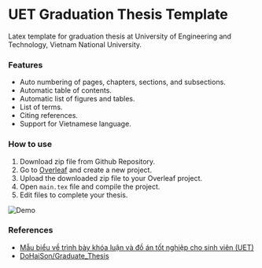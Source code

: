 # UET Graduation Thesis Template

Latex template for graduation thesis at University of Engineering and Technology, Vietnam National University.


### Features
- Auto numbering of pages, chapters, sections, and subsections.
- Automatic table of contents.
- Automatic list of figures and tables.
- List of terms.
- Citing references.
- Support for Vietnamese language.


### How to use
1. Download zip file from Github Repository.
2. Go to [Overleaf](https://www.overleaf.com/) and create a new project.
3. Upload the downloaded zip file to your Overleaf project.
4. Open `main.tex` file and compile the project.
5. Edit files to complete your thesis.

![Demo](/assets/how-to-use.gif)


### References
- [Mẫu biểu về trình bày khóa luận và đồ án tốt nghiệp cho sinh viên (UET)](https://uet.vnu.edu.vn/mau-bieu-ve-trinh-bay-khoa-luan-tot-nghiep-va-tot-nghiep-cho-sinh-vien/)
- [DoHaiSon/Graduate_Thesis](https://github.com/DoHaiSon/Graduate_Thesis)